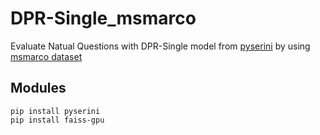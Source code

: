 # DPR-Single_msmarco
 Evaluate Natual Questions with DPR-Single model from [pyserini](https://github.com/castorini/pyserini) by using [msmarco dataset](https://github.com/microsoft/MSMARCO-Passage-Ranking)

## Modules
```
pip install pyserini
pip install faiss-gpu
```